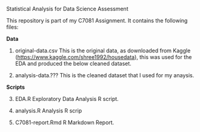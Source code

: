 Statistical Analysis for Data Science Assessment

This repository is part of my C7081 Assignment. It contains the following files:

**Data**
1. original-data.csv
This is the original data, as downloaded from Kaggle (https://www.kaggle.com/shree1992/housedata), this was used for the EDA and produced the below cleaned dataset.

2. analysis-data.???
This is the cleaned dataset that I used for my anaysis.

**Scripts**

3. EDA.R
Exploratory Data Analysis R script.

4. analysis.R
Analysis R scrip

5. C7081-report.Rmd
R Markdown Report.
